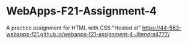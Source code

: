# WebApps-F21-Assignment-4
A practice assignment for HTML with CSS
"Hosted at" https://44-563-webapps-f21.github.io/webapps-f21-assignment-4-Jitendra4777/
